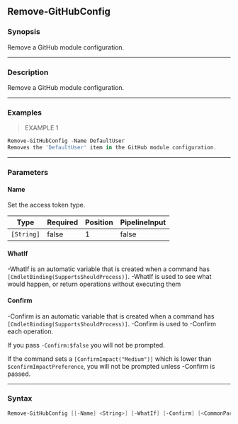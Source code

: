 Remove-GitHubConfig
-------------------

### Synopsis
Remove a GitHub module configuration.

---

### Description

Remove a GitHub module configuration.

---

### Examples
> EXAMPLE 1

```PowerShell
Remove-GitHubConfig -Name DefaultUser
Removes the 'DefaultUser' item in the GitHub module configuration.
```

---

### Parameters
#### **Name**
Set the access token type.

|Type      |Required|Position|PipelineInput|
|----------|--------|--------|-------------|
|`[String]`|false   |1       |false        |

#### **WhatIf**
-WhatIf is an automatic variable that is created when a command has ```[CmdletBinding(SupportsShouldProcess)]```.
-WhatIf is used to see what would happen, or return operations without executing them
#### **Confirm**
-Confirm is an automatic variable that is created when a command has ```[CmdletBinding(SupportsShouldProcess)]```.
-Confirm is used to -Confirm each operation.

If you pass ```-Confirm:$false``` you will not be prompted.

If the command sets a ```[ConfirmImpact("Medium")]``` which is lower than ```$confirmImpactPreference```, you will not be prompted unless -Confirm is passed.

---

### Syntax
```PowerShell
Remove-GitHubConfig [[-Name] <String>] [-WhatIf] [-Confirm] [<CommonParameters>]
```
